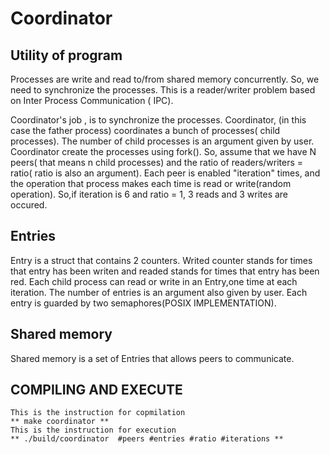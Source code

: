 #  Coordinator

## Utility of program
 
  Processes are write and read to/from  shared memory concurrently. So, we need to synchronize  the processes.
  This is a reader/writer problem based on Inter Process Communication ( IPC).


  Coordinator's job , is to  synchronize the processes.
  Coordinator, (in this case the father process) coordinates a bunch of processes( child processes). The number of child processes is
  an argument given by user. Coordinator create the processes  using  fork(). 
  So, assume that we have N peers( that means n child processes) and the ratio of readers/writers = ratio( ratio is also an argument).
  Each peer is enabled "iteration" times, and the operation that  process makes each time is read or write(random operation).
  So,if iteration is 6 and ratio = 1,  3 reads and 3 writes are occured.

##  Entries

  Entry is a struct that contains 2 counters. Writed counter stands for  times that entry has been writen and readed stands for 
  times that entry has been red.
  Each child process can read or write in an Entry,one time at each iteration.
  The number of entries is  an argument also given by user.
  Each entry is guarded by two semaphores(POSIX IMPLEMENTATION).


##  Shared memory
  Shared memory is  a set of Entries that allows peers to communicate. 
  
##  COMPILING AND EXECUTE 
    
    This is the instruction for copmilation 
    ** make coordinator ** 
    This is the instruction for execution 
    ** ./build/coordinator  #peers #entries #ratio #iterations **
   









